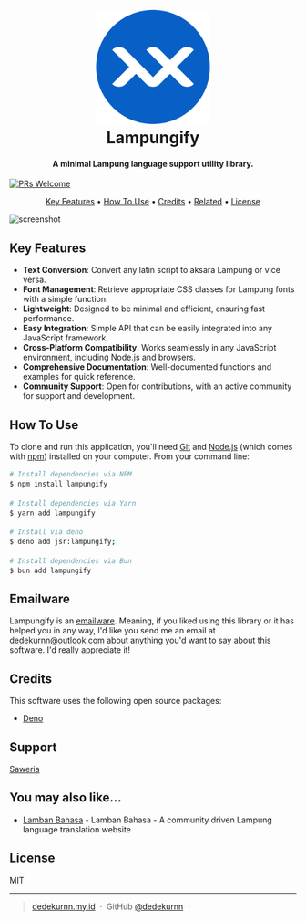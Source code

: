 <h1 align="center">
  <br>
  <a href="https://github.com/DedeKurnn/lampungify"><img src="/assets/images/logo.png" alt="Lampungify" width="200"></a>
  <br>
  Lampungify
  <br>
</h1>

<h4 align="center">A minimal Lampung language support utility library.</h4>

[![PRs Welcome](https://img.shields.io/badge/PRs-welcome-brightgreen.svg?style=flat-square)](http://makeapullrequest.com)

<p align="center">
  <a href="#key-features">Key Features</a> •
  <a href="#how-to-use">How To Use</a> •
  <a href="#credits">Credits</a> •
  <a href="#related">Related</a> •
  <a href="#license">License</a>
</p>

![screenshot](https://raw.githubusercontent.com/amitmerchant1990/electron-markdownify/master/app/img/markdownify.gif)

## Key Features

- **Text Conversion**: Convert any latin script to aksara Lampung or vice versa.
- **Font Management**: Retrieve appropriate CSS classes for Lampung fonts with a simple function.
- **Lightweight**: Designed to be minimal and efficient, ensuring fast performance.
- **Easy Integration**: Simple API that can be easily integrated into any JavaScript framework.
- **Cross-Platform Compatibility**: Works seamlessly in any JavaScript environment, including Node.js and browsers.
- **Comprehensive Documentation**: Well-documented functions and examples for quick reference.
- **Community Support**: Open for contributions, with an active community for support and development.

## How To Use

To clone and run this application, you'll need [Git](https://git-scm.com) and [Node.js](https://nodejs.org/en/download/) (which comes with [npm](http://npmjs.com)) installed on your computer. From your command line:

```bash
# Install dependencies via NPM
$ npm install lampungify

# Install dependencies via Yarn
$ yarn add lampungify

# Install via deno
$ deno add jsr:lampungify;

# Install dependencies via Bun
$ bun add lampungify
```

## Emailware

Lampungify is an [emailware](https://en.wiktionary.org/wiki/emailware). Meaning, if you liked using this library or it has helped you in any way, I'd like you send me an email at <dedekurnn@outlook.com> about anything you'd want to say about this software. I'd really appreciate it!

## Credits

This software uses the following open source packages:

- [Deno](https://deno.com/)

## Support

<a href="https://saweria.co/dedekurnn" target="_blank">Saweria</a>

## You may also like...

- [Lamban Bahasa](https://lambanbahasa.com) - Lamban Bahasa - A community driven Lampung language translation website

## License

MIT

---

> [dedekurnn.my.id](https://www.dedekurnn.my.id) &nbsp;&middot;&nbsp;
> GitHub [@dedekurnn](https://github.com/DedeKurnn) &nbsp;&middot;&nbsp;
